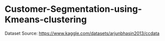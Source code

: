 # Customer-Segmentation-using-Kmeans-clustering

Dataset Source: https://www.kaggle.com/datasets/arjunbhasin2013/ccdata
